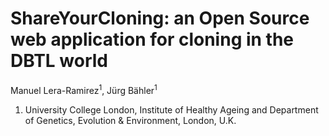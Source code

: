 # ShareYourCloning: an Open Source web application for cloning in the DBTL world

Manuel Lera-Ramirez<sup>1</sup>, Jürg Bähler<sup>1</sup>

1. University College London, Institute of Healthy Ageing and Department of Genetics, Evolution & Environment, London, U.K.
